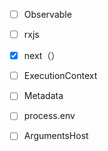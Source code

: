 - [ ] Observable
- [ ] rxjs
- [x] next（）
- [ ] ExecutionContext
- [ ] Metadata
- [ ] process.env
- [ ] ArgumentsHost



